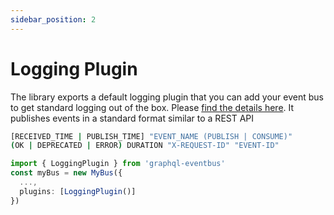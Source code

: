 ```yaml
---
sidebar_position: 2
---
```


# Logging Plugin

The library exports a default logging plugin that you can add your event bus to get standard logging out of the box. Please [find the details here](https://github.com/quant-daddy/graphql-eventbus/blob/master/packages/core/src/LoggingPlugin.ts). It publishes events in a standard format similar to a REST API

```sh
[RECEIVED_TIME | PUBLISH_TIME] "EVENT_NAME (PUBLISH | CONSUME)"
(OK | DEPRECATED | ERROR) DURATION "X-REQUEST-ID" "EVENT-ID"
```

```typescript
import { LoggingPlugin } from 'graphql-eventbus'
const myBus = new MyBus({
  ...,
  plugins: [LoggingPlugin()]
})
```
